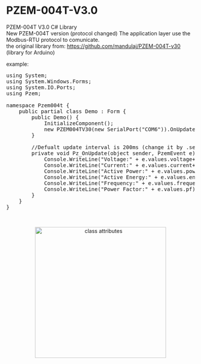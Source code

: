 
# PZEM-004T-V3.0<br>
PZEM-004T V3.0 C# Library<br>
New PZEM-004T version (protocol changed) The application layer use the Modbus-RTU protocol to comunicate.<br>
the original library from: https://github.com/mandulaj/PZEM-004T-v30 (library for Arduino)

example:
<pre>
using System;
using System.Windows.Forms;
using System.IO.Ports;
using Pzem;

namespace Pzem004t {
    public partial class Demo : Form {
        public Demo() {
            InitializeComponent();
            new PZEM004TV30(new SerialPort("COM6")).OnUpdate += Pz_OnUpdate;
        }
        
        //Defualt update interval is 200ms (change it by .setInterval(int ms))
        private void Pz_OnUpdate(object sender, PzemEvent e) {
            Console.WriteLine("Voltage:" + e.values.voltage+"V");
            Console.WriteLine("Current:" + e.values.current+"A");
            Console.WriteLine("Active Power:" + e.values.power+"W");
            Console.WriteLine("Active Energy:" + e.values.energy+"Wh");
            Console.WriteLine("Frequency:" + e.values.frequency+"Hz");
            Console.WriteLine("Power Factor:" + e.values.pf);
        }
    }
}</pre>

<br>
<p align="center">
  <img src="https://github.com/cchian/PZEM-004T-V3.0-CS/blob/master/classattib.png?raw=true" width="350" title="class attributes">
</p>
